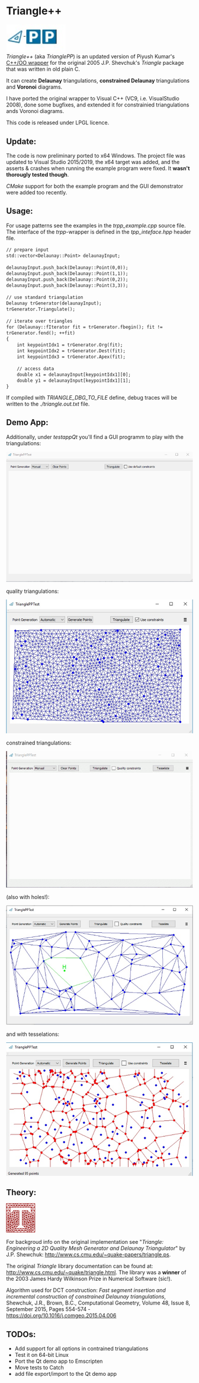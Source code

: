 # Triangle++
[comment]: # " ![triangle-PP's logo](triangle-PP-sm.jpg) "
<img src="triangle-PP-sm.jpg" alt="triangle-PP's logo" width="160"/><br/>*Triangle++* (aka *TrianglePP*) is an updated version of Piyush Kumar's [C++/OO wrapper](https://bitbucket.org/piyush/triangle/overview) for the original 2005 J.P. Shevchuk's *Triangle* package that was written in old plain C.

It can create **Delaunay** triangulations, **constrained Delaunay** triangulations and **Voronoi** diagrams.

I have ported the original wrapper to Visual C++ (VC9, i.e. VisualStudio 2008), done some bugfixes, and extended it for constrainied triangulations ands Voronoi diagrams. 

This code is released under LPGL licence.

## Update:

The code is now preliminary ported to x64 Windows. The project file was updated to Visual Studio 2015/2019, the x64 target was added, and the asserts & crashes when running the example program were fixed. It **wasn't thorougly tested though**.

*CMake* support for both the example program and the GUI demonstrator were added too recently.

## Usage:

For usage patterns see the examples in the *trpp_example.cpp* source file. The interface of the *trpp*-wrapper is defined in the *tpp_inteface.hpp* header file. 

    // prepare input
    std::vector<Delaunay::Point> delaunayInput;
    
    delaunayInput.push_back(Delaunay::Point(0,0));
    delaunayInput.push_back(Delaunay::Point(1,1));
    delaunayInput.push_back(Delaunay::Point(0,2));
    delaunayInput.push_back(Delaunay::Point(3,3));

    // use standard triangulation
    Delaunay trGenerator(delaunayInput);
    trGenerator.Triangulate();

    // iterate over triangles
    for (Delaunay::fIterator fit = trGenerator.fbegin(); fit != trGenerator.fend(); ++fit)
    {
        int keypointIdx1 = trGenerator.Org(fit); 
        int keypointIdx2 = trGenerator.Dest(fit);
        int keypointIdx3 = trGenerator.Apex(fit);

        // access data
        double x1 = delaunayInput[keypointIdx1][0];
        double y1 = delaunayInput[keypointIdx1][1];
    }


If compiled with *TRIANGLE_DBG_TO_FILE* define, debug traces will be written to the *./triangle.out.txt* file.

## Demo App:

Additionally, under *testappQt* you'll find a GUI programm to play with the triangulations:

![triangle-PP's GUI test program](triangle-pp-testApp.gif)

quality triangulations:

![triangle-PP's GUI screenshot](triangle-pp-testApp-Constrained.jpg)

constrained triangulations:

![triangle-PP's GUI test program 1](tri-w-segment-constarints.gif)

(also with holes!):

![triangle-PP's GUI Screenshot 1](triangle-pp-testApp-with-hole.jpg)

and with tesselations:

![triangle-PP's GUI screenshot 2](triangle-pp-testApp-Voronoi.jpg)


## Theory:

![Triangle logo](T.gif) 

For backgroud info on the original implementation see "*Triangle: Engineering a 2D Quality Mesh Generator and Delaunay Triangulator*" by J.P. Shewchuk: http://www.cs.cmu.edu/~quake-papers/triangle.ps.

The original *Triangle* library documentation can be found at: http://www.cs.cmu.edu/~quake/triangle.html. The library was a **winner** of the 2003 James Hardy Wilkinson Prize in Numerical Software (sic!).

Algorithm used for DCT construction: *Fast segment insertion and incremental construction of constrained Delaunay triangulations*, Shewchuk, J.R., Brown, B.C., Computational Geometry, Volume 48, Issue 8, September 2015, Pages 554-574 - https://doi.org/10.1016/j.comgeo.2015.04.006

## TODOs:
 - Add support for all options in contrained triangulations
 - Test it on 64-bit Linux
 - Port the Qt demo app to Emscripten
 - Move tests to Catch
 - add file export/import to the Qt demo app

